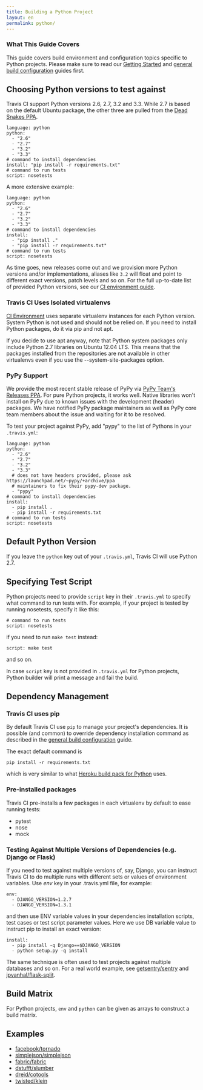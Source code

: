 ```yaml
---
title: Building a Python Project
layout: en
permalink: python/
---
```


### What This Guide Covers

This guide covers build environment and configuration topics specific to Python projects. Please make sure to read our [Getting Started](/user/getting-started/) and [general build configuration](/user/build-configuration/) guides first.

## Choosing Python versions to test against

Travis CI support Python versions 2.6, 2.7, 3.2 and 3.3. While 2.7 is based on
the default Ubuntu package, the other three are pulled from the [Dead Snakes
PPA](https://launchpad.net/~fkrull/+archive/deadsnakes).

    language: python
    python:
      - "2.6"
      - "2.7"
      - "3.2"
      - "3.3"
    # command to install dependencies
    install: "pip install -r requirements.txt"
    # command to run tests
    script: nosetests

A more extensive example:

    language: python
    python:
      - "2.6"
      - "2.7"
      - "3.2"
      - "3.3"
    # command to install dependencies
    install:
      - "pip install ."
      - "pip install -r requirements.txt"
    # command to run tests
    script: nosetests

As time goes, new releases come out and we provision more Python versions and/or implementations, aliases like `3.2` will float and point to different exact versions, patch levels and so on.
For the full up-to-date list of provided Python versions, see our [CI environment guide](/user/ci-environment/).

### Travis CI Uses Isolated virtualenvs

[CI Environment](/user/ci-environment/) uses separate virtualenv instances for each Python version. System Python is not used and should not be relied on. If you need to install Python packages, do it via pip and not apt.

If you decide to use apt anyway, note that Python system packages only include Python 2.7 libraries on Ubuntu 12.04 LTS. This means that the packages installed from the repositories are not available in other virtualenvs even if you use the --system-site-packages option.

### PyPy Support

We provide the most recent stable release of PyPy via [PyPy Team's Releases PPA](https://launchpad.net/~pypy/+archive/ppa). For pure Python projects,
it works well. Native libraries won't install on PyPy due to known issues with the development (header) packages. We have notified
PyPy package maintainers as well as PyPy core team members about the issue and waiting for it to be resolved.

To test your project against PyPy, add "pypy" to the list of Pythons in your `.travis.yml`:

    language: python
    python:
      - "2.6"
      - "2.7"
      - "3.2"
      - "3.3"
      # does not have headers provided, please ask https://launchpad.net/~pypy/+archive/ppa
      # maintainers to fix their pypy-dev package.
      - "pypy"
    # command to install dependencies
    install:
      - pip install .
      - pip install -r requirements.txt
    # command to run tests
    script: nosetests 


## Default Python Version

If you leave the `python` key out of your `.travis.yml`, Travis CI will use Python 2.7.

## Specifying Test Script

Python projects need to provide `script` key in their `.travis.yml` to specify what command to run tests with. For example, if your project is tested by running nosetests, specify it like this:

    # command to run tests
    script: nosetests

if you need to run `make test` instead:

    script: make test

and so on.

In case `script` key is not provided in `.travis.yml` for Python projects, Python builder will print a message and fail the build.

## Dependency Management

### Travis CI uses pip

By default Travis CI use `pip` to manage your project's dependencies. It is possible (and common) to override dependency installation command as described in the [general build configuration](/user/build-configuration/) guide.

The exact default command is

    pip install -r requirements.txt

which is very similar to what [Heroku build pack for Python](https://github.com/heroku/heroku-buildpack-python/) uses.

### Pre-installed packages

Travis CI pre-installs a few packages in each virtualenv by default to
ease running tests:

- pytest
- nose
- mock

### Testing Against Multiple Versions of Dependencies (e.g. Django or Flask)

If you need to test against multiple versions of, say, Django, you can instruct Travis CI to do multiple runs with different sets or values of environment variables. Use *env* key in your .travis.yml file, for example:

    env:
      - DJANGO_VERSION=1.2.7
      - DJANGO_VERSION=1.3.1

and then use ENV variable values in your dependencies installation scripts, test cases or test script parameter values. Here we use DB variable value to instruct pip to install an exact version:

    install:
      - pip install -q Django==$DJANGO_VERSION
      - python setup.py -q install

The same technique is often used to test projects against multiple databases and so on. For a real world example, see [getsentry/sentry](https://github.com/getsentry/sentry/blob/master/.travis.yml) and [jpvanhal/flask-split](https://github.com/jpvanhal/flask-split/blob/master/.travis.yml).

## Build Matrix

For Python projects, `env` and `python` can be given as arrays
to construct a build matrix.

## Examples

* [facebook/tornado](https://github.com/facebook/tornado/blob/master/.travis.yml)
* [simplejson/simplejson](https://github.com/simplejson/simplejson/blob/master/.travis.yml)
* [fabric/fabric](http://github.com/fabric/fabric/blob/master/.travis.yml)
* [dstufft/slumber](https://github.com/dstufft/slumber/blob/master/.travis.yml)
* [dreid/cotools](https://github.com/dreid/cotools/blob/master/.travis.yml)
* [twisted/klein](https://github.com/twisted/klein/blob/master/.travis.yml)
